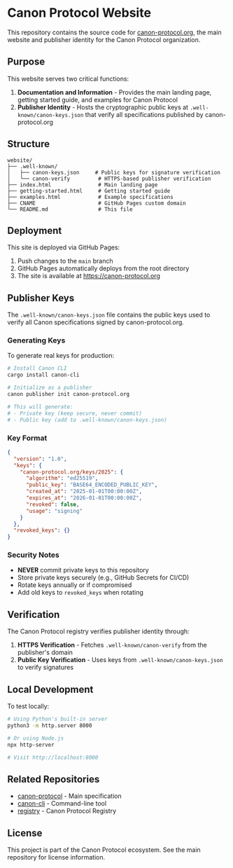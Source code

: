 # Canon Protocol Website

This repository contains the source code for [canon-protocol.org](https://canon-protocol.org), the main website and publisher identity for the Canon Protocol organization.

## Purpose

This website serves two critical functions:

1. **Documentation and Information** - Provides the main landing page, getting started guide, and examples for Canon Protocol
2. **Publisher Identity** - Hosts the cryptographic public keys at `.well-known/canon-keys.json` that verify all specifications published by canon-protocol.org

## Structure

```
website/
├── .well-known/
│   ├── canon-keys.json     # Public keys for signature verification
│   └── canon-verify         # HTTPS-based publisher verification
├── index.html               # Main landing page
├── getting-started.html     # Getting started guide
├── examples.html            # Example specifications
├── CNAME                    # GitHub Pages custom domain
└── README.md                # This file
```

## Deployment

This site is deployed via GitHub Pages:

1. Push changes to the `main` branch
2. GitHub Pages automatically deploys from the root directory
3. The site is available at https://canon-protocol.org

## Publisher Keys

The `.well-known/canon-keys.json` file contains the public keys used to verify all Canon specifications signed by canon-protocol.org.

### Generating Keys

To generate real keys for production:

```bash
# Install Canon CLI
cargo install canon-cli

# Initialize as a publisher
canon publisher init canon-protocol.org

# This will generate:
# - Private key (keep secure, never commit)
# - Public key (add to .well-known/canon-keys.json)
```

### Key Format

```json
{
  "version": "1.0",
  "keys": {
    "canon-protocol.org/keys/2025": {
      "algorithm": "ed25519",
      "public_key": "BASE64_ENCODED_PUBLIC_KEY",
      "created_at": "2025-01-01T00:00:00Z",
      "expires_at": "2026-01-01T00:00:00Z",
      "revoked": false,
      "usage": "signing"
    }
  },
  "revoked_keys": {}
}
```

### Security Notes

- **NEVER** commit private keys to this repository
- Store private keys securely (e.g., GitHub Secrets for CI/CD)
- Rotate keys annually or if compromised
- Add old keys to `revoked_keys` when rotating

## Verification

The Canon Protocol registry verifies publisher identity through:

1. **HTTPS Verification** - Fetches `.well-known/canon-verify` from the publisher's domain
2. **Public Key Verification** - Uses keys from `.well-known/canon-keys.json` to verify signatures

## Local Development

To test locally:

```bash
# Using Python's built-in server
python3 -m http.server 8000

# Or using Node.js
npx http-server

# Visit http://localhost:8000
```

## Related Repositories

- [canon-protocol](https://github.com/canon-protocol/canon-protocol) - Main specification
- [canon-cli](https://github.com/canon-protocol/canon-cli) - Command-line tool
- [registry](https://github.com/canon-protocol/registry) - Canon Protocol Registry

## License

This project is part of the Canon Protocol ecosystem. See the main repository for license information.
